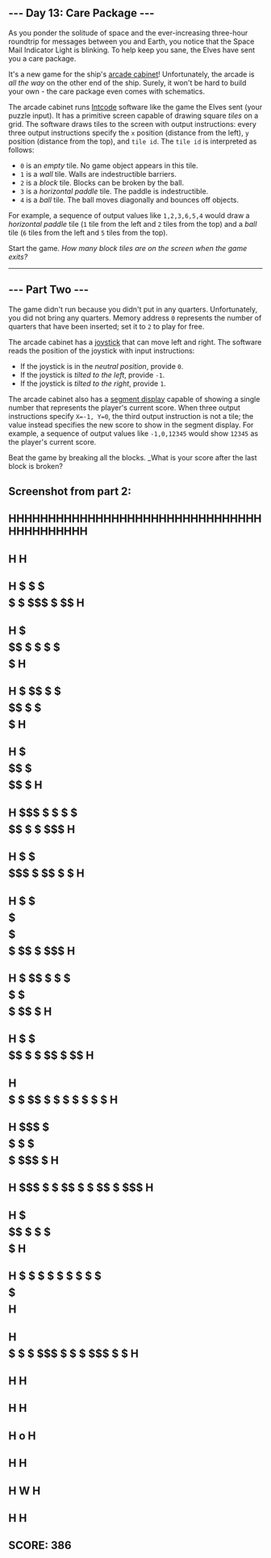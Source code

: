 ## --- Day 13: Care Package ---

As you ponder the solitude of space and the ever-increasing three-hour roundtrip for messages between you and Earth, you notice that the Space Mail Indicator Light is blinking. To help keep you sane, the Elves have sent you a care package.

It's a new game for the ship's [arcade cabinet](https://en.wikipedia.org/wiki/Arcade_cabinet)! Unfortunately, the arcade is _all the way_ on the other end of the ship. Surely, it won't be hard to build your own - the care package even comes with schematics.

The arcade cabinet runs [Intcode](https://adventofcode.com/2019/day/9) software like the game the Elves sent (your puzzle input). It has a primitive screen capable of drawing square _tiles_ on a grid. The software draws tiles to the screen with output instructions: every three output instructions specify the `x` position (distance from the left), `y` position (distance from the top), and `tile id`. The `tile id` is interpreted as follows:

*   `0` is an _empty_ tile. No game object appears in this tile.
*   `1` is a _wall_ tile. Walls are indestructible barriers.
*   `2` is a _block_ tile. Blocks can be broken by the ball.
*   `3` is a _horizontal paddle_ tile. The paddle is indestructible.
*   `4` is a _ball_ tile. The ball moves diagonally and bounces off objects.

For example, a sequence of output values like `1,2,3,6,5,4` would draw a _horizontal paddle_ tile (`1` tile from the left and `2` tiles from the top) and a _ball_ tile (`6` tiles from the left and `5` tiles from the top).

Start the game. _How many block tiles are on the screen when the game exits?_

-----------------

## --- Part Two ---

The game didn't run because you didn't put in any quarters. Unfortunately, you did not bring any quarters. Memory address `0` represents the number of quarters that have been inserted; set it to `2` to play for free.

The arcade cabinet has a [joystick](https://en.wikipedia.org/wiki/Joystick) that can move left and right. The software reads the position of the joystick with input instructions:

*   If the joystick is in the _neutral position_, provide `0`.
*   If the joystick is _tilted to the left_, provide `-1`.
*   If the joystick is _tilted to the right_, provide `1`.

The arcade cabinet also has a [segment display](https://en.wikipedia.org/wiki/Display_device#Segment_displays) capable of showing a single number that represents the player's current score. When three output instructions specify `X=-1, Y=0`, the third output instruction is not a tile; the value instead specifies the new score to show in the segment display. For example, a sequence of output values like `-1,0,12345` would show `12345` as the player's current score.

Beat the game by breaking all the blocks. _What is your score after the last block is broken?

## Screenshot from part 2:
##
## HHHHHHHHHHHHHHHHHHHHHHHHHHHHHHHHHHHHHHHHHH
## H                                        H
## H   $   $   $ $$   $$ $    $ $$$ $  $$   H
## H $ $$$$ $$  $    $   $  $ $$  $$$$ $$ $ H
## H $      $$ $  $ $$$$$$      $ $ $$  $$$ H
## H    $     $$  $$ $$$$$$  $ $$$$   $$  $ H
## H $$$  $  $ $     $$$   $$ $$  $  $ $$$  H
## H  $   $ $$$$$$ $$$$$    $      $$   $ $ H
## H $ $ $$$$$$$  $$$  $$$$  $ $$  $    $$$ H
## H  $ $$ $  $  $  $$$$ $ $ $$$$$ $$    $  H
## H $    $      $$ $$ $$  $ $  $$ $     $$ H
## H  $$$$$   $     $$ $   $ $   $  $  $  $ H
## H $$$  $ $$  $$$ $ $$$    $$ $ $$$  $    H
## H $$$   $  $   $$  $   $   $$   $    $$$ H
## H     $ $$  $$$$ $ $ $$$   $$  $$ $$ $   H
## H $  $ $ $  $ $ $      $ $$$ $$   $ $$$$ H
## H $$$$$ $   $  $$$ $ $ $   $$$ $     $   H
## H                                        H
## H                                        H
## H                             o          H
## H                                        H
## H                            W           H
## H                                        H
## 
## SCORE: 386
